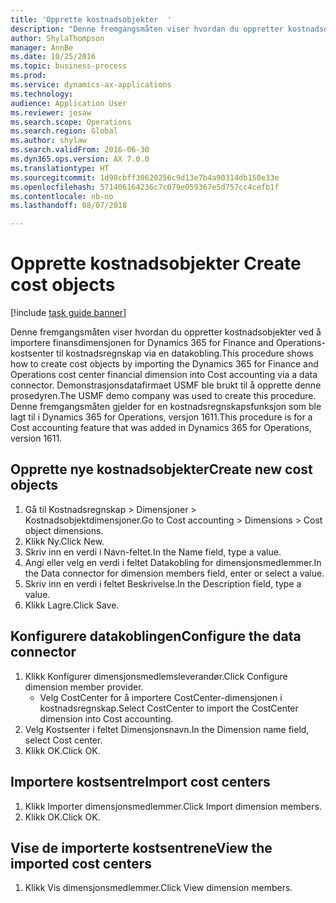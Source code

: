```yaml
--- 
title: 'Opprette kostnadsobjekter  '
description: "Denne fremgangsmåten viser hvordan du oppretter kostnadsobjekter ved å importere finansdimensjonen for Dynamics 365 for Finance and Operations-kostsenter til kostnadsregnskap via en datakobling."
author: ShylaThompson
manager: AnnBe
ms.date: 10/25/2016
ms.topic: business-process
ms.prod: 
ms.service: dynamics-ax-applications
ms.technology: 
audience: Application User
ms.reviewer: josaw
ms.search.scope: Operations
ms.search.region: Global
ms.author: shylaw
ms.search.validFrom: 2016-06-30
ms.dyn365.ops.version: AX 7.0.0
ms.translationtype: HT
ms.sourcegitcommit: 1d98cbff30620256c9d13e7b4a90314db150e33e
ms.openlocfilehash: 571406164236c7c079e059367e5d757cc4cefb1f
ms.contentlocale: nb-no
ms.lasthandoff: 08/07/2018

---
```

# <a name="create-cost-objects"></a><span data-ttu-id="03304-103">Opprette kostnadsobjekter  </span><span class="sxs-lookup"><span data-stu-id="03304-103">Create cost objects</span></span> 

[!include [task guide banner](../../includes/task-guide-banner.md)]

<span data-ttu-id="03304-104">Denne fremgangsmåten viser hvordan du oppretter kostnadsobjekter ved å importere finansdimensjonen for Dynamics 365 for Finance and Operations-kostsenter til kostnadsregnskap via en datakobling.</span><span class="sxs-lookup"><span data-stu-id="03304-104">This procedure shows how to create cost objects by importing the Dynamics 365 for Finance and Operations cost center financial dimension into Cost accounting via a data connector.</span></span> <span data-ttu-id="03304-105">Demonstrasjonsdatafirmaet USMF ble brukt til å opprette denne prosedyren.</span><span class="sxs-lookup"><span data-stu-id="03304-105">The USMF demo company was used to create this procedure.</span></span> <span data-ttu-id="03304-106">Denne fremgangsmåten gjelder for en kostnadsregnskapsfunksjon som ble lagt til i Dynamics 365 for Operations, versjon 1611.</span><span class="sxs-lookup"><span data-stu-id="03304-106">This procedure is for a Cost accounting feature that was added in Dynamics 365 for Operations, version 1611.</span></span>


## <a name="create-new-cost-objects"></a><span data-ttu-id="03304-107">Opprette nye kostnadsobjekter</span><span class="sxs-lookup"><span data-stu-id="03304-107">Create new cost objects</span></span>
1. <span data-ttu-id="03304-108">Gå til Kostnadsregnskap > Dimensjoner > Kostnadsobjektdimensjoner.</span><span class="sxs-lookup"><span data-stu-id="03304-108">Go to Cost accounting > Dimensions > Cost object dimensions.</span></span>
2. <span data-ttu-id="03304-109">Klikk Ny.</span><span class="sxs-lookup"><span data-stu-id="03304-109">Click New.</span></span>
3. <span data-ttu-id="03304-110">Skriv inn en verdi i Navn-feltet.</span><span class="sxs-lookup"><span data-stu-id="03304-110">In the Name field, type a value.</span></span>
4. <span data-ttu-id="03304-111">Angi eller velg en verdi i feltet Datakobling for dimensjonsmedlemmer.</span><span class="sxs-lookup"><span data-stu-id="03304-111">In the Data connector for dimension members field, enter or select a value.</span></span>
5. <span data-ttu-id="03304-112">Skriv inn en verdi i feltet Beskrivelse.</span><span class="sxs-lookup"><span data-stu-id="03304-112">In the Description field, type a value.</span></span>
6. <span data-ttu-id="03304-113">Klikk Lagre.</span><span class="sxs-lookup"><span data-stu-id="03304-113">Click Save.</span></span>

## <a name="configure-the-data-connector"></a><span data-ttu-id="03304-114">Konfigurere datakoblingen</span><span class="sxs-lookup"><span data-stu-id="03304-114">Configure the data connector</span></span>
1. <span data-ttu-id="03304-115">Klikk Konfigurer dimensjonsmedlemsleverandør.</span><span class="sxs-lookup"><span data-stu-id="03304-115">Click Configure dimension member provider.</span></span>
    * <span data-ttu-id="03304-116">Velg CostCenter for å importere CostCenter-dimensjonen i kostnadsregnskap.</span><span class="sxs-lookup"><span data-stu-id="03304-116">Select CostCenter to import the CostCenter dimension into Cost accounting.</span></span>  
2. <span data-ttu-id="03304-117">Velg Kostsenter i feltet Dimensjonsnavn.</span><span class="sxs-lookup"><span data-stu-id="03304-117">In the Dimension name field, select Cost center.</span></span>
3. <span data-ttu-id="03304-118">Klikk OK.</span><span class="sxs-lookup"><span data-stu-id="03304-118">Click OK.</span></span>

## <a name="import-cost-centers"></a><span data-ttu-id="03304-119">Importere kostsentre</span><span class="sxs-lookup"><span data-stu-id="03304-119">Import cost centers</span></span>
1. <span data-ttu-id="03304-120">Klikk Importer dimensjonsmedlemmer.</span><span class="sxs-lookup"><span data-stu-id="03304-120">Click Import dimension members.</span></span>
2. <span data-ttu-id="03304-121">Klikk OK.</span><span class="sxs-lookup"><span data-stu-id="03304-121">Click OK.</span></span>

## <a name="view-the-imported-cost-centers"></a><span data-ttu-id="03304-122">Vise de importerte kostsentrene</span><span class="sxs-lookup"><span data-stu-id="03304-122">View the imported cost centers</span></span>
1. <span data-ttu-id="03304-123">Klikk Vis dimensjonsmedlemmer.</span><span class="sxs-lookup"><span data-stu-id="03304-123">Click View dimension members.</span></span>


